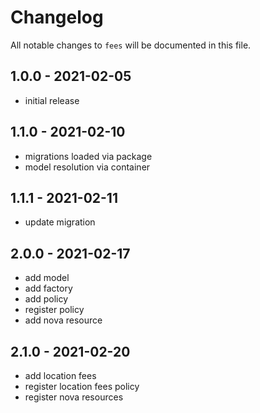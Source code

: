 # Changelog

All notable changes to `fees` will be documented in this file.

## 1.0.0 - 2021-02-05

- initial release

## 1.1.0 - 2021-02-10

- migrations loaded via package
- model resolution via container

## 1.1.1 - 2021-02-11

- update migration

## 2.0.0 - 2021-02-17

- add model
- add factory
- add policy
- register policy
- add nova resource

## 2.1.0 - 2021-02-20

- add location fees
- register location fees policy
- register nova resources
